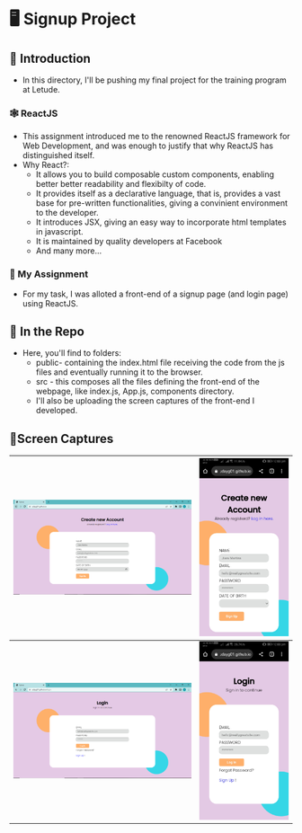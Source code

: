 # 🖥️ Signup Project

## 🚩 Introduction
* In this directory, I'll be pushing my final project for the training program at Letude.
### 🕸️ ReactJS
* This assignment introduced me to the renowned ReactJS framework for Web Development, and was enough to justify that why ReactJS has distinguished itself. 
* Why React?:
  - It allows you to build composable custom components, enabling better better readability and flexibilty of code.
  - It provides itself as a declarative language, that is, provides a vast base for pre-written functionalities, giving a convinient environment to the developer.
  - It introduces JSX, giving an easy way to incorporate html templates in javascript.
  - It is maintained by quality developers at Facebook
  - And many more...
### 📜 My Assignment
* For my task, I was alloted a front-end of a signup page (and login page) using ReactJS.

## 📂 In the Repo
* Here, you'll find to folders:
  - public- containing the index.html file receiving the code from the js files and eventually running it to the browser.
  - src - this composes all the files defining the front-end of the webpage, like index.js, App.js, components directory.
  - I'll also be uploading the screen captures of the front-end I developed.

## 📸Screen Captures
| <img src="./images/Signup%20SS%20(pc).PNG" width="400"> | <img src="./images/Signup%20SS%20(mobile).jpg" width="200"> |
| :--------------------------------------------  | -----------------------------------------------:   |
| <img src="./images/Login%20SS%20(pc).PNG" width="400">  | <img src="./images/Login%20SS%20(mobile).jpg" width="200">  |
